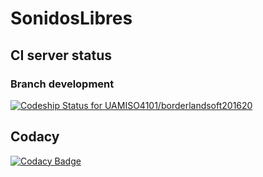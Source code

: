 # SonidosLibres


## CI server status
### Branch development
[ ![Codeship Status for UAMISO4101/borderlandsoft201620](https://codeship.com/projects/a4929710-8204-0134-53cf-2ebb60898159/status?branch=development)](https://codeship.com/projects/182369)

## Codacy
[![Codacy Badge](https://api.codacy.com/project/badge/Grade/68824f29e4524cfc8949823d1d3e3bcd)](https://www.codacy.com?utm_source=github.com&amp;utm_medium=referral&amp;utm_content=UAMISO4101/borderlandsoft201620&amp;utm_campaign=Badge_Grade)